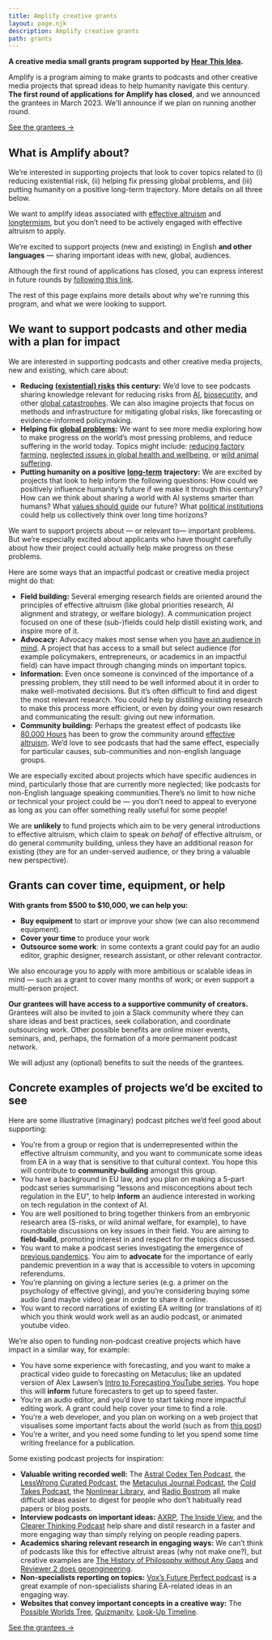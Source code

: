 ```yaml
---
title: Amplify creative grants
layout: page.njk
description: Amplify creative grants
path: grants
---
```



**A creative media small grants program supported by [Hear This Idea](https://hearthisidea.com/).**

<div class="episode-image_variable max-600">



<!-- ![Share image](/Users/fin/dev/hti/src/images/grants/grants-banner.png) -->

</div>

Amplify is a program aiming to make grants to podcasts and other creative media projects that spread ideas to help humanity navigate this century. **The first round of applications for Amplify has closed**, and we announced the grantees in March 2023. We'll announce if we plan on running another round.

<a href='/amplify-grantees' class="no-underline bg-gold-400 font-sans outline-gold-500 outline-[3px] m-6 px-5 py-3 rounded-lg inline-block hover:outline outline-offset-[-3px]">
See the grantees →
</a>




## What is Amplify about?

We’re interested in supporting projects that look to cover topics related to (i) reducing existential risk, (ii) helping fix pressing global problems, and (iii) putting humanity on a positive long-term trajectory. More details on all three below.

We want to amplify ideas associated with [effective altruism](https://www.effectivealtruism.org/) and [longtermism](https://longtermism.com/), but you don’t need to be actively engaged with effective altruism to apply.

We’re excited to support projects (new and existing) in English **and other languages** — sharing important ideas with new, global, audiences. 

Although the first round of applications has closed, you can express interest in future rounds by [following this link](https://tally.so/r/mODJZk).

The rest of this page explains more details about why we're running this program, and what we were looking to support.

## We want to support podcasts and other media with a plan for impact

We are interested in supporting podcasts and other creative media projects, new and existing, which care about:

- **Reducing** [**(existential) risks**](https://www.fhi.ox.ac.uk/Existential-risk-and-existential-hope.pdf) **this century:** We’d love to see podcasts sharing knowledge relevant for reducing risks from [AI](https://80000hours.org/problem-profiles/artificial-intelligence/), [biosecurity](https://80000hours.org/problem-profiles/preventing-catastrophic-pandemics/), and other [global catastrophes](https://80000hours.org/problem-profiles/). We can also imagine projects that focus on methods and infrastructure for mitigating global risks, like forecasting or evidence-informed policymaking.
- **Helping fix** [**global problems**](https://80000hours.org/problem-profiles/)**:** We want to see more media exploring how to make progress on the world’s most pressing problems, and reduce suffering in the world today. Topics might include: [reducing factory farming](https://80000hours.org/problem-profiles/factory-farming/), [neglected issues in global health and wellbeing](https://80000hours.org/problem-profiles/health-in-poor-countries/), or [wild animal suffering](https://80000hours.org/problem-profiles/wild-animal-welfare/). 
- **Putting humanity on a positive** [**long-term**](https://www.bbc.com/future/article/20220805-what-is-longtermism-and-why-does-it-matter) **trajectory:** We are excited by projects that look to help inform the following questions: How could we positively influence humanity’s future if we make it through this century? How can we think about sharing a world with AI systems smarter than humans? What [values should guide](https://80000hours.org/problem-profiles/promoting-positive-values/) our future? What [political institutions](https://globalprioritiesinstitute.org/wp-content/uploads/Tyler-M-John-and-William-MacAskill_Longtermist-institutional-reform.pdf) could help us collectively think over long time horizons?

We want to support projects about — or relevant to— important problems. But we’re especially excited about applicants who have thought carefully about how their project could actually help make progress on these problems.

Here are some ways that an impactful podcast or creative media project might do that: 

- **Field building:** Several emerging research fields are oriented around the principles of effective altruism (like global priorities research, AI alignment and strategy, or welfare biology). A communication project focused on one of these (sub-)fields could help distill existing work, and inspire more of it.
- **Advocacy:** Advocacy makes most sense when you [have an audience in mind](https://kk.org/thetechnium/1000-true-fans/). A project that has access to a small but select audience (for example policymakers, entrepreneurs, or academics in an impactful field) can have impact through changing minds on important topics. 
- **Information:** Even once someone is convinced of the importance of a pressing problem, they still need to be well informed about it in order to make well-motivated decisions. But it’s often difficult to find and digest the most relevant research. You could help by *distilling* existing research to make this process more efficient, or even by doing your own research and communicating the result: giving out new information.
- **Community building:** Perhaps the greatest effect of podcasts like [80,000 Hours](https://80000hours.org/podcast/) has been to grow the community around [effective altruism](https://www.effectivealtruism.org/). We’d love to see podcasts that had the same effect, especially for particular causes, sub-communities and non-english language groups.

We are especially excited about projects which have specific audiences in mind, particularly those that are currently more neglected; like podcasts for non-English language speaking communities.There’s no limit to how niche or technical your project could be — you don’t need to appeal to everyone as long as you can offer something really useful for some people!

We are **unlikely** to fund projects which aim to be very general introductions to effective altruism, which claim to speak *on behalf* of effective altruism, or do general community building, unless they have an additional reason for existing (they are for an under-served audience, or they bring a valuable new perspective).

## Grants can cover time, equipment, or help

**With grants from $500 to $10,000, we can help you:**

- **Buy equipment** to start or improve your show (we can also recommend equipment).
- **Cover your time** to produce your work
- **Outsource some work**: in some contexts a grant could pay for an audio editor, graphic designer, research assistant, or other relevant contractor.

We also encourage you to apply with more ambitious or scalable ideas in mind — such as a grant to cover many months of work; or even support a multi-person project. 

**Our grantees will have access to a supportive community of creators.** Grantees will also be invited to join a Slack community where they can share ideas and best practices, seek collaboration, and coordinate outsourcing work. Other possible benefits are online mixer events, seminars, and, perhaps, the formation of a more permanent podcast network. 

We will adjust any (optional) benefits to suit the needs of the grantees.

## Concrete examples of projects we’d be excited to see

Here are some illustrative (imaginary) podcast pitches we’d feel good about supporting: 

- You’re from a group or region that is underrepresented within the effective altruism community, and you want to communicate some ideas from EA in a way that is sensitive to that cultural context. You hope this will contribute to **community-building** amongst this group. 
- You have a background in EU law, and you plan on making a 5-part podcast series summarising “lessons and misconceptions about tech regulation in the EU”, to help **inform** an audience interested in working on tech regulation in the context of AI. 
- You are well positioned to bring together thinkers from an embryonic research area (S-risks, or wild animal welfare, for example), to have roundtable discussions on key issues in their field. You are aiming to **field-build**, promoting interest in and respect for the topics discussed. 
- You want to make a podcast series investigating the emergence of [previous pandemics](https://en.wikipedia.org/wiki/1977_Russian_flu). You aim to **advocate** for the importance of early pandemic prevention in a way that is accessible to voters in upcoming referendums.
- You’re planning on giving a lecture series (e.g. a primer on the psychology of effective giving), and you’re considering buying some audio (and maybe video) gear in order to share it online. 
- You want to record narrations of existing EA writing (or translations of it) which you think would work well as an audio podcast, or animated youtube video.

We’re also open to funding non-podcast creative projects which have impact in a similar way, for example:

- You have some experience with forecasting, and you want to make a practical video guide to forecasting on Metaculus; like an updated version of Alex Lawsen’s [Intro to Forecasting YouTube series](https://www.youtube.com/watch?v=e6Q7Ez3PkOw). You hope this will **inform** future forecasters to get up to speed faster. 
- You’re an audio editor, and you’d love to start taking more impactful editing work. A grant could help cover your time to find a role.
- You’re a web developer, and you plan on working on a web project that visualises some important facts about the world (such as from [this post](https://forum.effectivealtruism.org/posts/rXYW9GPsmwZYu3doX/what-happens-on-the-average-day))
- You’re a writer, and you need some funding to let you spend some time writing freelance for a publication. 

Some existing podcast projects for inspiration:

- **Valuable writing recorded well:** The [Astral Codex Ten Podcast](https://sscpodcast.libsyn.com/), the [LessWrong Curated Podcast](https://www.lesswrong.com/posts/kDjKF2yFhFEWe4hgC/announcing-the-lesswrong-curated-podcast), the [Metaculus Journal Podcast](https://www.metaculus.com/questions/11102/introducing-the-metaculus-journal-podcast/), the [Cold Takes Podcast](https://www.cold-takes.com/), the [Nonlinear Library](https://forum.effectivealtruism.org/posts/JTZTBienqWEAjGDRv/listen-to-more-ea-content-with-the-nonlinear-library), and [Radio Bostrom](https://radiobostrom.com/) all make difficult ideas easier to digest for people who don’t habitually read papers or blog posts. 
- **Interview podcasts on important ideas:** [AXRP](https://axrp.net/), [The Inside View](https://www.youtube.com/channel/UCb9F9_uV24PGj6x63PhXEVw), and the [Clearer Thinking Podcast](https://www.clearerthinking.org/podcast) help share and distil research in a faster and more engaging way than simply relying on people reading papers.
- **Academics sharing relevant research in engaging ways:** We can’t think of podcasts like this for effective altruist areas (why not make one?), but creative examples are [The History of Philosophy without Any Gaps](https://historyofphilosophy.net/) and [Reviewer 2 does geoengineering](https://podcasts.apple.com/us/podcast/reviewer-2-does-geoengineering/id1529459393). 
- **Non-specialists reporting on topics:** [Vox’s Future Perfect podcast](https://www.vox.com/future-perfect-podcast) is a great example of non-specialists sharing EA-related ideas in an engaging way.
- **Websites that convey important concepts in a creative way:** The [Possible Worlds Tree](https://possibleworldstree.com/), [Quizmanity](https://www.quizmanity.org/), [Look-Up Timeline](https://madeleinemc.github.io/look-up/).


<a href='/amplify-grantees' class="no-underline bg-gold-400 font-sans outline-gold-500 outline-[3px] m-6 px-5 py-3 rounded-lg inline-block hover:outline outline-offset-[-3px]">
See the grantees →
</a>


